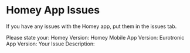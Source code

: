 # Homey App Issues
If you have any issues with the Homey app, put them in the issues tab.

Please state your:
Homey Version:
Homey Mobile App Version:
Eurotronic App Version:
Your Issue Description:
